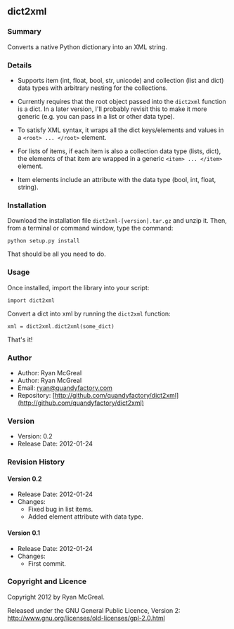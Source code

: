 ## dict2xml

### Summary

Converts a native Python dictionary into an XML string. 

### Details

* Supports item (int, float, bool, str, unicode) and collection (list and dict) data types with arbitrary nesting for the collections.

* Currently requires that the root object passed into the `dict2xml` function is a dict. In a later version, I'll probably revisit this to make it more generic (e.g. you can pass in a list or other data type).

* To satisfy XML syntax, it wraps all the dict keys/elements and values in a `<root> ... </root>` element.

* For lists of items, if each item is also a collection data type (lists, dict), the elements of that item are wrapped in a generic `<item> ... </item>` element.

* Item elements include an attribute with the data type (bool, int, float, string).

### Installation

Download the installation file `dict2xml-[version].tar.gz` and unzip it. Then, from a terminal or command window, type the command:

    python setup.py install
    
That should be all you need to do.

### Usage

Once installed, import the library into your script:

    import dict2xml

Convert a dict into xml by running the `dict2xml` function:

    xml = dict2xml.dict2xml(some_dict)

That's it!

### Author

* Author: Ryan McGreal
* Author: Ryan McGreal
* Email: [ryan@quandyfactory.com](mailto:ryan@quandyfactory.com)
* Repository: [http://github.com/quandyfactory/dict2xml](http://github.com/quandyfactory/dict2xml)

### Version

* Version: 0.2
* Release Date: 2012-01-24

### Revision History


#### Version 0.2

* Release Date: 2012-01-24
* Changes: 
    * Fixed bug in list items.
    * Added element attribute with data type.

#### Version 0.1

* Release Date: 2012-01-24
* Changes: 
    * First commit.


### Copyright and Licence

Copyright 2012 by Ryan McGreal. 

Released under the GNU General Public Licence, Version 2:  
<http://www.gnu.org/licenses/old-licenses/gpl-2.0.html>


